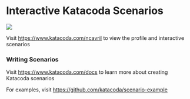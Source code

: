 # Interactive Katacoda Scenarios

[![](http://shields.katacoda.com/katacoda/ncavril/count.svg)](https://www.katacoda.com/ncavril "Get your profile on Katacoda.com")

Visit https://www.katacoda.com/ncavril to view the profile and interactive scenarios

### Writing Scenarios
Visit https://www.katacoda.com/docs to learn more about creating Katacoda scenarios

For examples, visit https://github.com/katacoda/scenario-example
